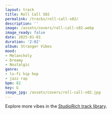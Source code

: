 ```yaml
---
layout: track
title: Roll Call S02
permalink: /tracks/roll-call-s02/
description: ''
image: /assets/covers/roll-call-s02.webp
image_ready: false
date: 2025-01-01
duration: '2:02'
album: Stranger Vibes
mood:
- Melancholy
- Dreamy
- Nostalgic
genre:
- lo-fi hip hop
- jazz rap
bpm: 82
key: G
image_jpg: /assets/covers/roll-call-s02.jpg
---
```


Explore more vibes in the [StudioRich track library](/tracks/).
